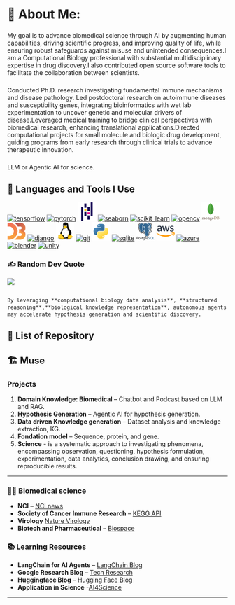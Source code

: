 # 💫 About Me:
### 
   My goal is to advance biomedical science through AI by augmenting human capabilities, driving scientific progress, and improving quality of life, while ensuring robust safeguards against misuse and unintended consequences.I am a Computational Biology professional with substantial multidisciplinary expertise in drug discovery.I also contributed open source software tools to facilitate the collaboration between scientists.
### 
   Conducted Ph.D. research investigating fundamental immune mechanisms and disease pathology. Led postdoctoral research on autoimmune diseases and susceptibility genes, integrating bioinformatics with wet lab experimentation to uncover genetic and molecular drivers of disease.Leveraged medical training to bridge clinical perspectives with biomedical research, enhancing translational applications.Directed computational projects for small molecule and biologic drug development, guiding programs from early research through clinical trials to advance therapeutic innovation.
###   
LLM or Agentic AI for science.
<h2>🚀 Languages and Tools I Use</h2>
<p><a target="_blank" href="https://www.vectorlogo.zone/logos/tensorflow/tensorflow-icon.svg" style="display: inline-block;"><img src="https://www.vectorlogo.zone/logos/tensorflow/tensorflow-icon.svg" alt="tensorflow" width="42" height="42" /></a>
<a target="_blank" href="https://www.vectorlogo.zone/logos/pytorch/pytorch-icon.svg" style="display: inline-block;"><img src="https://www.vectorlogo.zone/logos/pytorch/pytorch-icon.svg" alt="pytorch" width="42" height="42" /></a>
<a target="_blank" href="https://raw.githubusercontent.com/devicons/devicon/2ae2a900d2f041da66e950e4d48052658d850630/icons/pandas/pandas-original.svg" style="display: inline-block;"><img src="https://raw.githubusercontent.com/devicons/devicon/2ae2a900d2f041da66e950e4d48052658d850630/icons/pandas/pandas-original.svg" alt="pandas" width="42" height="42" /></a>
<a target="_blank" href="https://seaborn.pydata.org/_images/logo-mark-lightbg.svg" style="display: inline-block;"><img src="https://seaborn.pydata.org/_images/logo-mark-lightbg.svg" alt="seaborn" width="42" height="42" /></a>
<a target="_blank" href="https://upload.wikimedia.org/wikipedia/commons/0/05/Scikit_learn_logo_small.svg" style="display: inline-block;"><img src="https://upload.wikimedia.org/wikipedia/commons/0/05/Scikit_learn_logo_small.svg" alt="scikit_learn" width="42" height="42" /></a>
<a target="_blank" href="https://www.vectorlogo.zone/logos/opencv/opencv-icon.svg" style="display: inline-block;"><img src="https://www.vectorlogo.zone/logos/opencv/opencv-icon.svg" alt="opencv" width="42" height="42" /></a>
<a target="_blank" href="https://raw.githubusercontent.com/devicons/devicon/master/icons/mongodb/mongodb-original-wordmark.svg" style="display: inline-block;"><img src="https://raw.githubusercontent.com/devicons/devicon/master/icons/mongodb/mongodb-original-wordmark.svg" alt="mongodb" width="42" height="42" /></a>
<a target="_blank" href="https://raw.githubusercontent.com/devicons/devicon/master/icons/d3js/d3js-original.svg" style="display: inline-block;"><img src="https://raw.githubusercontent.com/devicons/devicon/master/icons/d3js/d3js-original.svg" alt="d3js" width="42" height="42" /></a>
<a target="_blank" href="https://cdn.worldvectorlogo.com/logos/django.svg" style="display: inline-block;"><img src="https://cdn.worldvectorlogo.com/logos/django.svg" alt="django" width="42" height="42" /></a>
<a target="_blank" href="https://raw.githubusercontent.com/devicons/devicon/master/icons/linux/linux-original.svg" style="display: inline-block;"><img src="https://raw.githubusercontent.com/devicons/devicon/master/icons/linux/linux-original.svg" alt="linux" width="42" height="42" /></a>
<a target="_blank" href="https://www.vectorlogo.zone/logos/git-scm/git-scm-icon.svg" style="display: inline-block;"><img src="https://www.vectorlogo.zone/logos/git-scm/git-scm-icon.svg" alt="git" width="42" height="42" /></a>
<a target="_blank" href="https://raw.githubusercontent.com/devicons/devicon/master/icons/python/python-original.svg" style="display: inline-block;"><img src="https://raw.githubusercontent.com/devicons/devicon/master/icons/python/python-original.svg" alt="python" width="42" height="42" /></a>
<a target="_blank" href="https://www.vectorlogo.zone/logos/sqlite/sqlite-icon.svg" style="display: inline-block;"><img src="https://www.vectorlogo.zone/logos/sqlite/sqlite-icon.svg" alt="sqlite" width="42" height="42" /></a>
<a target="_blank" href="https://raw.githubusercontent.com/devicons/devicon/master/icons/postgresql/postgresql-original-wordmark.svg" style="display: inline-block;"><img src="https://raw.githubusercontent.com/devicons/devicon/master/icons/postgresql/postgresql-original-wordmark.svg" alt="postgresql" width="42" height="42" /></a>
<a target="_blank" href="https://raw.githubusercontent.com/devicons/devicon/master/icons/amazonwebservices/amazonwebservices-original-wordmark.svg" style="display: inline-block;"><img src="https://raw.githubusercontent.com/devicons/devicon/master/icons/amazonwebservices/amazonwebservices-original-wordmark.svg" alt="aws" width="42" height="42" /></a>
<a target="_blank" href="https://www.vectorlogo.zone/logos/microsoft_azure/microsoft_azure-icon.svg" style="display: inline-block;"><img src="https://www.vectorlogo.zone/logos/microsoft_azure/microsoft_azure-icon.svg" alt="azure" width="42" height="42" /></a>
<a target="_blank" href="https://download.blender.org/branding/community/blender_community_badge_white.svg" style="display: inline-block;"><img src="https://download.blender.org/branding/community/blender_community_badge_white.svg" alt="blender" width="42" height="42" /></a>
<a target="_blank" href="https://www.vectorlogo.zone/logos/unity3d/unity3d-icon.svg" style="display: inline-block;"><img src="https://www.vectorlogo.zone/logos/unity3d/unity3d-icon.svg" alt="unity" width="42" height="42" /></a></p>

### ✍️ Random Dev Quote
![](https://quotes-github-readme.vercel.app/api?type=horizontal&theme=radical)
###   
    By leveraging **computational biology data analysis**, **structured reasoning**,**biological knowledge representation**, autonomous agents may accelerate hypothesis generation and scientific discovery.
###
## 🚀 List of Repository  

## 🏗️ Muse   

### Projects  
1. **Domain Knowledge: Biomedical** – Chatbot and Podcast based on LLM and RAG.   
2. **Hypothesis Generation** – Agentic AI for hypothesis generation.  
3. **Data driven Knowledge generation** – Dataset analysis and knowledge extraction, KG.    
4. **Fondation model** – Sequence, protein, and gene.   
5. **Science** - is a systematic approach to investigating phenomena, encompassing observation, questioning, hypothesis formulation, experimentation, data analytics, conclusion drawing, and ensuring reproducible results.   

---
 
### 🧑‍🔬 Biomedical science  
- **NCI** – [NCI news](https://www.cancer.gov/news-events/cancer-currents-blog)  
- **Society of Cancer Immune Research** – [KEGG API](https://acir.org/)
- **Virology** [Nature Virology](https://www.nature.com/subjects/virology) 
- **Biotech and Pharmaceutical** – [Biospace](https://www.biospace.com/)  

### 📚 Learning Resources  
- **LangChain for AI Agents** – [LangChain Blog](https://blog.langchain.dev/)  
- **Google Research Blog** – [Tech Research](https://research.google/blog/)  
- **Huggingface Blog** – [Hugging Face Blog](https://huggingface.co/blog)
- **Application in Science** -[AI4Science](https://ai4sciencecommunity.github.io/) 

---

